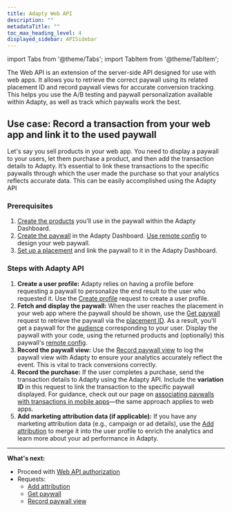 ```yaml
---
title: Adapty Web API
description: ""
metadataTitle: ""
toc_max_heading_level: 4
displayed_sidebar: APISidebar
---
```


import Tabs from '@theme/Tabs'; 
import TabItem from '@theme/TabItem'; 

The Web API is an extension of the server-side API designed for use with web apps. It allows you to retrieve the correct paywall using its related placement ID and record paywall views for accurate conversion tracking. This helps you use the A/B testing and paywall personalization available within Adapty, as well as track which paywalls work the best.

## Use case: Record a transaction from your web app and link it to the used paywall

Let's say you sell products in your web app. You need to display a paywall to your users, let them purchase a product, and then add the transaction details to Adapty. It’s essential to link these transactions to the specific paywalls through which the user made the purchase so that your analytics reflects accurate data. This can be easily accomplished using the Adapty API

### Prerequisites

1. [Create the products](create-product) you’ll use in the paywall within the Adapty Dashboard.
2. [Create the paywall](create-paywall) in the Adapty Dashboard. [Use remote config](customize-paywall-with-remote-config) to design your web paywall.
3. [Set up a placement](create-placement) and link the paywall to it in the Adapty Dashboard.

### Steps with Adapty API

1. **Create a user profile:** Adapty relies on having a profile before requesting a paywall to personalize the end result to the user who requested it. Use the [Create profile](ss-create-profile) request to create a user profile.
2. **Fetch and display the paywall:** When the user reaches the placement in your web app where the paywall should be shown, use the [Get paywall](web-api-get-paywall) request to retrieve the paywall via the [placement ID](placements). As a result, you'll get a paywall for the [audience](audience) corresponding to your user. Display the paywall with your code, using the returned products and (optionally) this paywall's [remote config](customize-paywall-with-remote-config). 
3. **Record the paywall view:** Use the [Record paywall view](web-api-record-paywall-view) to log the paywall view with Adapty to ensure your analytics accurately reflect the event. This is vital to track conversions correctly.
4. **Record the purchase:** If the user completes a purchase, send the transaction details to Adapty using the Adapty API. Include the **variation ID** in this request to link the transaction to the specific paywall displayed. For guidance, check out our page on [associating paywalls with transactions in mobile apps](report-transactions-observer-mode)—the same approach applies to web apps.
5. **Add marketing attribution data (if applicable):** If you have any marketing attribution data (e.g., campaign or ad details), use the [Add attribution](web-api-add-attribution) to merge it into the user profile to enrich the analytics and learn more about your ad performance in Adapty.

---


**What's next:**

- Proceed with [Web API authorization](web-api-authorization)
- Requests:
  - [Add attribution](web-api-add-attribution)
  - [Get paywall](web-api-get-paywall)
  - [Record paywall view](web-api-record-paywall-view)
